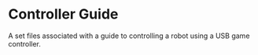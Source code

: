# Controller Guide

A set files associated with a guide to controlling a robot using a USB game controller.
